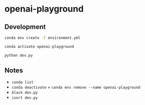 # openai-playground

## Development

```bash
conda env create -f environment.yml
```

```bash
conda activate openai-playground
```

```bash
python dev.py
```

## Notes

- `conda list`
- `conda deactivate` + `conda env remove --name openai-playground`
- `black dev.py`
- `isort dev.py`
